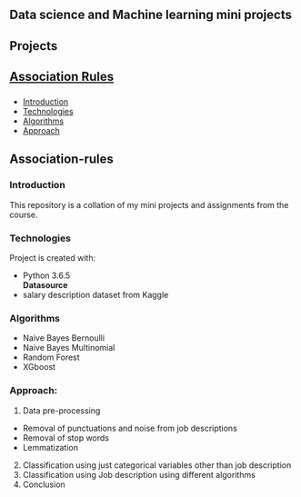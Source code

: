 ## Data science and Machine learning mini projects

## Projects
## [Association Rules](#association-rules)
### 
* [Introduction](#introduction)
* [Technologies](#technologies)
* [Algorithms](#algorithms)
* [Approach](#approach)

## Association-rules
### Introduction
This repository is a collation of my mini projects and assignments from the course.
	
### Technologies
Project is created with:
* Python 3.6.5   
**Datasource**
* salary description dataset from Kaggle

### Algorithms
* Naive Bayes Bernoulli
* Naive Bayes Multinomial
* Random Forest
* XGboost

### Approach:
1. Data pre-processing
  * Removal of punctuations and noise from job descriptions
  * Removal of stop words
  * Lemmatization
2. Classification using just categorical variables other than job description
3. Classification using Job description using different algorithms
4. Conclusion

